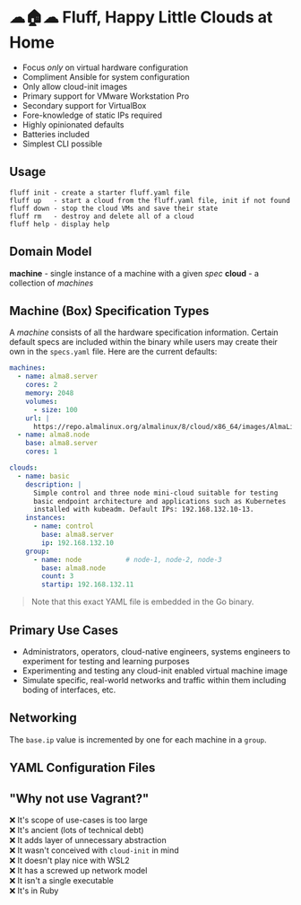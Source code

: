 # ☁🏠☁ Fluff, Happy Little Clouds at Home

* Focus *only* on virtual hardware configuration
* Compliment Ansible for system configuration
* Only allow cloud-init images
* Primary support for VMware Workstation Pro
* Secondary support for VirtualBox
* Fore-knowledge of static IPs required
* Highly opinionated defaults
* Batteries included
* Simplest CLI possible

## Usage

```
fluff init - create a starter fluff.yaml file
fluff up   - start a cloud from the fluff.yaml file, init if not found
fluff down - stop the cloud VMs and save their state
fluff rm   - destroy and delete all of a cloud
fluff help - display help
```

## Domain Model

**machine** - single instance of a machine with a given *spec*
**cloud** - a collection of *machines*

## Machine (Box) Specification Types

A *machine* consists of all the hardware specification information.
Certain default specs are included within the binary while users may
create their own in the `specs.yaml` file. Here are the current
defaults:

```yaml
machines:
  - name: alma8.server 
    cores: 2
    memory: 2048
    volumes:
      - size: 100 
    url: |
      https://repo.almalinux.org/almalinux/8/cloud/x86_64/images/AlmaLinux-8-GenericCloud-8.5-20211119.x86_64.qcow2
  - name: alma8.node
    base: alma8.server
    cores: 1

clouds:
  - name: basic
    description: |
      Simple control and three node mini-cloud suitable for testing
      basic endpoint architecture and applications such as Kubernetes
      installed with kubeadm. Default IPs: 192.168.132.10-13.
    instances:
      - name: control
        base: alma8.server 
        ip: 192.168.132.10
    group:
      - name: node           # node-1, node-2, node-3
        base: alma8.node
        count: 3
        startip: 192.168.132.11
```

> Note that this exact YAML file is embedded in the Go binary.

## Primary Use Cases

* Administrators, operators, cloud-native engineers, systems engineers
  to experiment for testing and learning purposes 
* Experimenting and testing any cloud-init enabled virtual machine image
* Simulate specific, real-world networks and traffic within them
  including boding of interfaces, etc.

## Networking

The `base.ip` value is incremented by one for each machine in a `group`.

## YAML Configuration Files

## "Why not use Vagrant?"

❌ It's scope of use-cases is too large  
❌ It's ancient (lots of technical debt)  
❌ It adds layer of unnecessary abstraction  
❌ It wasn't conceived with `cloud-init` in mind  
❌ It doesn't play nice with WSL2  
❌ It has a screwed up network model  
❌ It isn't a single executable    
❌ It's in Ruby 

